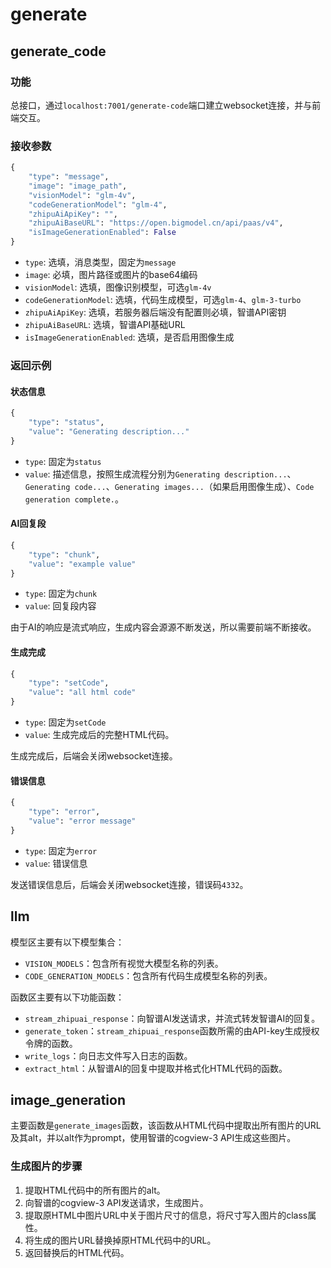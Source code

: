 # generate
## generate_code
### 功能
总接口，通过`localhost:7001/generate-code`端口建立websocket连接，并与前端交互。
### 接收参数
```python
{
    "type": "message",
    "image": "image_path",
    "visionModel": "glm-4v",
    "codeGenerationModel": "glm-4",
    "zhipuAiApiKey": "",
    "zhipuAiBaseURL": "https://open.bigmodel.cn/api/paas/v4",
    "isImageGenerationEnabled": False
}
```
- `type`: 选填，消息类型，固定为`message`
- `image`: 必填，图片路径或图片的base64编码
- `visionModel`: 选填，图像识别模型，可选`glm-4v`
- `codeGenerationModel`: 选填，代码生成模型，可选`glm-4`、`glm-3-turbo`
- `zhipuAiApiKey`: 选填，若服务器后端没有配置则必填，智谱API密钥
- `zhipuAiBaseURL`: 选填，智谱API基础URL
- `isImageGenerationEnabled`: 选填，是否启用图像生成

### 返回示例
#### 状态信息
```python
{
    "type": "status", 
    "value": "Generating description..."
}
```
- `type`: 固定为`status`
- `value`: 描述信息，按照生成流程分别为`Generating description...`、`Generating code...`、`Generating images...`（如果启用图像生成）、`Code generation complete.`。

#### AI回复段
```python
{
    "type": "chunk", 
    "value": "example value"
}
```
- `type`: 固定为`chunk`
- `value`: 回复段内容

由于AI的响应是流式响应，生成内容会源源不断发送，所以需要前端不断接收。

#### 生成完成
```python
{
    "type": "setCode", 
    "value": "all html code"
}
```
- `type`: 固定为`setCode`
- `value`: 生成完成后的完整HTML代码。

生成完成后，后端会关闭websocket连接。

#### 错误信息
```python
{
    "type": "error", 
    "value": "error message"
}
```
- `type`: 固定为`error`
- `value`: 错误信息

发送错误信息后，后端会关闭websocket连接，错误码`4332`。

## llm
模型区主要有以下模型集合：
- `VISION_MODELS`：包含所有视觉大模型名称的列表。
- `CODE_GENERATION_MODELS`：包含所有代码生成模型名称的列表。

函数区主要有以下功能函数：
- `stream_zhipuai_response`：向智谱AI发送请求，并流式转发智谱AI的回复。
- `generate_token`：`stream_zhipuai_response`函数所需的由API-key生成授权令牌的函数。
- `write_logs`：向日志文件写入日志的函数。
- `extract_html`：从智谱AI的回复中提取并格式化HTML代码的函数。

## image_generation
主要函数是`generate_images`函数，该函数从HTML代码中提取出所有图片的URL及其alt，并以alt作为prompt，使用智谱的cogview-3 API生成这些图片。

### 生成图片的步骤
1. 提取HTML代码中的所有图片的alt。
2. 向智谱的cogview-3 API发送请求，生成图片。
3. 提取原HTML中图片URL中关于图片尺寸的信息，将尺寸写入图片的class属性。
4. 将生成的图片URL替换掉原HTML代码中的URL。
5. 返回替换后的HTML代码。



